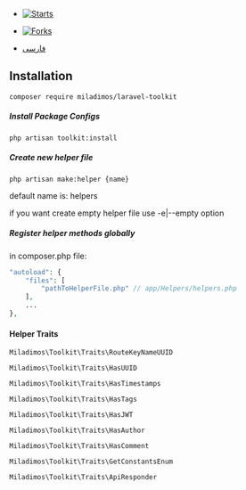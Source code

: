 - [![Starts](https://img.shields.io/github/stars/miladimos/laravel-toolkit?style=flat&logo=github)](https://github.com/miladimos/laravel-toolkit/forks)
- [![Forks](https://img.shields.io/github/forks/miladimos/laravel-toolkit?style=flat&logo=github)](https://github.com/miladimos/laravel-toolkit/stargazers)

- [فارسی](README-fa.md)

## Installation

`composer require miladimos/laravel-toolkit`

##### Install Package Configs

`php artisan toolkit:install`


##### Create new helper file

`php artisan make:helper {name}`

default name is: helpers

if you want create empty helper file use -e|--empty option

##### Register helper methods globally

in composer.php file:

```php
"autoload": {
    "files": [
        "pathToHelperFile.php" // app/Helpers/helpers.php
    ],
    ...
},
```

#### Helper Traits

``Miladimos\Toolkit\Traits\RouteKeyNameUUID``

``Miladimos\Toolkit\Traits\HasUUID``

``Miladimos\Toolkit\Traits\HasTimestamps``

``Miladimos\Toolkit\Traits\HasTags``

``Miladimos\Toolkit\Traits\HasJWT``

``Miladimos\Toolkit\Traits\HasAuthor``

``Miladimos\Toolkit\Traits\HasComment``

``Miladimos\Toolkit\Traits\GetConstantsEnum``

``Miladimos\Toolkit\Traits\ApiResponder``


